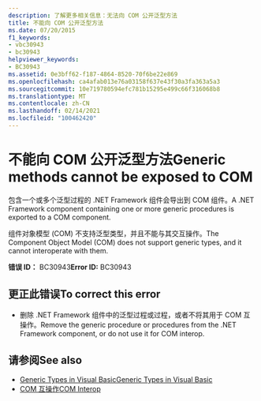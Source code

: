 ```yaml
---
description: 了解更多相关信息：无法向 COM 公开泛型方法
title: 不能向 COM 公开泛型方法
ms.date: 07/20/2015
f1_keywords:
- vbc30943
- bc30943
helpviewer_keywords:
- BC30943
ms.assetid: 0e3bff62-f187-4864-8520-70f6be22e869
ms.openlocfilehash: ca4afab013e76a03158f637e43f30a3fa363a5a3
ms.sourcegitcommit: 10e719780594efc781b15295e499c66f316068b8
ms.translationtype: MT
ms.contentlocale: zh-CN
ms.lasthandoff: 02/14/2021
ms.locfileid: "100462420"
---
```

# <a name="generic-methods-cannot-be-exposed-to-com"></a><span data-ttu-id="5023d-103">不能向 COM 公开泛型方法</span><span class="sxs-lookup"><span data-stu-id="5023d-103">Generic methods cannot be exposed to COM</span></span>

<span data-ttu-id="5023d-104">包含一个或多个泛型过程的 .NET Framework 组件会导出到 COM 组件。</span><span class="sxs-lookup"><span data-stu-id="5023d-104">A .NET Framework component containing one or more generic procedures is exported to a COM component.</span></span>  
  
 <span data-ttu-id="5023d-105">组件对象模型 (COM) 不支持泛型类型，并且不能与其交互操作。</span><span class="sxs-lookup"><span data-stu-id="5023d-105">The Component Object Model (COM) does not support generic types, and it cannot interoperate with them.</span></span>  
  
 <span data-ttu-id="5023d-106">**错误 ID：** BC30943</span><span class="sxs-lookup"><span data-stu-id="5023d-106">**Error ID:** BC30943</span></span>  
  
## <a name="to-correct-this-error"></a><span data-ttu-id="5023d-107">更正此错误</span><span class="sxs-lookup"><span data-stu-id="5023d-107">To correct this error</span></span>  
  
- <span data-ttu-id="5023d-108">删除 .NET Framework 组件中的泛型过程或过程，或者不将其用于 COM 互操作。</span><span class="sxs-lookup"><span data-stu-id="5023d-108">Remove the generic procedure or procedures from the .NET Framework component, or do not use it for COM interop.</span></span>  
  
## <a name="see-also"></a><span data-ttu-id="5023d-109">请参阅</span><span class="sxs-lookup"><span data-stu-id="5023d-109">See also</span></span>

- [<span data-ttu-id="5023d-110">Generic Types in Visual Basic</span><span class="sxs-lookup"><span data-stu-id="5023d-110">Generic Types in Visual Basic</span></span>](../programming-guide/language-features/data-types/generic-types.md)
- [<span data-ttu-id="5023d-111">COM 互操作</span><span class="sxs-lookup"><span data-stu-id="5023d-111">COM Interop</span></span>](../programming-guide/com-interop/index.md)
